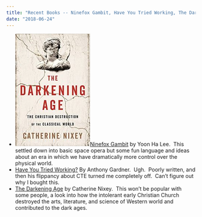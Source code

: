 ```yaml
---
title: "Recent Books -- Ninefox Gambit, Have You Tried Working, The Darkening Age"
date: "2018-06-24"
---
```


- [![](images/1D42E6BC-9BB9-477E-919C-434A3231D1FC-199x300.jpeg)](http://theludwigs.com/2018/06/recent-books-ninefox-gambit-have-you-tried-working/1d42e6bc-9bb9-477e-919c-434a3231d1fc/)[Ninefox Gambit](https://www.goodreads.com/book/show/29503206-ninefox-gambit) by Yoon Ha Lee.  This settled down into basic space opera but some fun language and ideas about an era in which we have dramatically more control over the physical world.
- [Have You Tried Working?](https://www.amazon.com/Have-You-Tried-Working-Sport-Hardened-ebook/dp/B07B2CMQM3) By Anthony Gardner.  Ugh.  Poorly written, and then his flippancy about CTE turned me completely off.  Can’t figure out why I bought this.
- [The Darkening Age](https://www.amazon.com/Darkening-Age-Christian-Destruction-Classical/dp/0544800885) by Catherine Nixey.  This won’t be popular with some people, a look into how the intolerant early Christian Church destroyed the arts, literature, and science of Western world and contributed to the dark ages.
